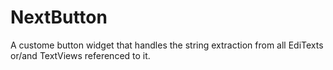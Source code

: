 # NextButton

A custome button widget that handles the string extraction from all EdiTexts or/and TextViews referenced to it. 
